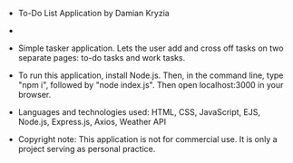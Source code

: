  * To-Do List Application by Damian Kryzia
 * 
 * Simple tasker application. Lets the user add and cross off tasks on two separate pages: to-do tasks and work tasks.

 * To run this application, install Node.js. Then, in the command line, type "npm i", followed by "node index.js". Then open localhost:3000 in your browser.
   
 * Languages and technologies used: HTML, CSS, JavaScript, EJS, Node.js, Express.js, Axios, Weather API
   
 * Copyright note: This application is not for commercial use. It is only a project serving as personal practice.
